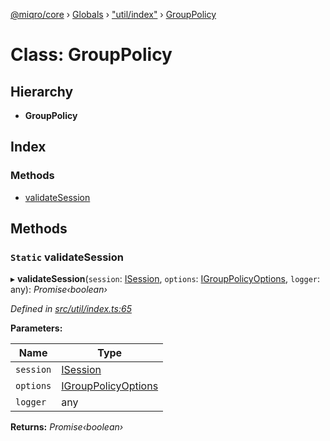 [@miqro/core](../README.md) › [Globals](../globals.md) › ["util/index"](../modules/_util_index_.md) › [GroupPolicy](_util_index_.grouppolicy.md)

# Class: GroupPolicy

## Hierarchy

* **GroupPolicy**

## Index

### Methods

* [validateSession](_util_index_.grouppolicy.md#static-validatesession)

## Methods

### `Static` validateSession

▸ **validateSession**(`session`: [ISession](../interfaces/_index_.isession.md), `options`: [IGroupPolicyOptions](../interfaces/_index_.igrouppolicyoptions.md), `logger`: any): *Promise‹boolean›*

*Defined in [src/util/index.ts:65](https://github.com/claukers/miqro-core/blob/05bc2b3/src/util/index.ts#L65)*

**Parameters:**

Name | Type |
------ | ------ |
`session` | [ISession](../interfaces/_index_.isession.md) |
`options` | [IGroupPolicyOptions](../interfaces/_index_.igrouppolicyoptions.md) |
`logger` | any |

**Returns:** *Promise‹boolean›*
